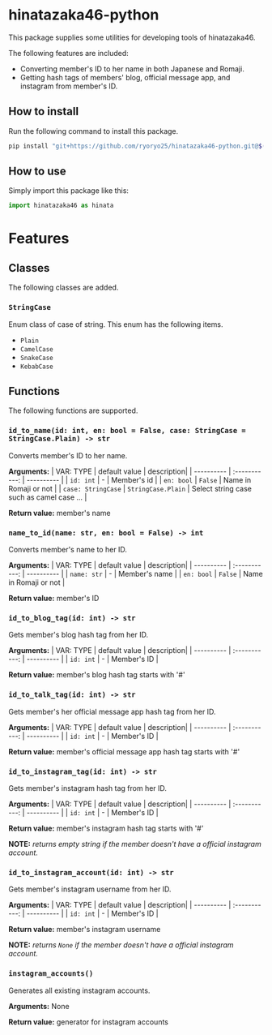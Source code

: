 # hinatazaka46-python

This package supplies some utilities for developing tools of hinatazaka46.

The following features are included:
- Converting member's ID to her name in both Japanese and Romaji.
- Getting hash tags of members' blog, official message app, and instagram from member's ID.

## How to install

Run the following command to install this package.
```bash
pip install "git+https://github.com/ryoryo25/hinatazaka46-python.git@$(curl -s https://api.github.com/repos/ryoryo25/hinatazaka46-python/releases/latest | jq -r '.tag_name')"
```

## How to use

Simply import this package like this:
```python
import hinatazaka46 as hinata
```

# Features

## Classes

The following classes are added.

### `StringCase`

Enum class of case of string. This enum has the following items.
- `Plain`
- `CamelCase`
- `SnakeCase`
- `KebabCase`

## Functions

The following functions are supported.

### `id_to_name(id: int, en: bool = False, case: StringCase = StringCase.Plain) -> str`

Converts member's ID to her name.

**Arguments:**
| VAR: TYPE | default value | description|
| ---------- | :-----------: | ---------- |
| `id: int` | - | Member's id |
| `en: bool` | `False` | Name in Romaji or not |
| `case: StringCase` | `StringCase.Plain` | Select string case such as camel case ... |

**Return value:** member's name

### `name_to_id(name: str, en: bool = False) -> int`

Converts member's name to her ID.

**Arguments:**
| VAR: TYPE | default value | description|
| ---------- | :-----------: | ---------- |
| `name: str` | - | Member's name |
| `en: bool` | `False` | Name in Romaji or not |

**Return value:** member's ID

### `id_to_blog_tag(id: int) -> str`

Gets member's blog hash tag from her ID.

**Arguments:**
| VAR: TYPE | default value | description|
| ---------- | :-----------: | ---------- |
| `id: int` | - | Member's ID |

**Return value:** member's blog hash tag starts with '#'

### `id_to_talk_tag(id: int) -> str`

Gets member's her official message app hash tag from her ID.

**Arguments:**
| VAR: TYPE | default value | description|
| ---------- | :-----------: | ---------- |
| `id: int` | - | Member's ID |

**Return value:** member's official message app hash tag starts with '#'

### `id_to_instagram_tag(id: int) -> str`

Gets member's instagram hash tag from her ID.

**Arguments:**
| VAR: TYPE | default value | description|
| ---------- | :-----------: | ---------- |
| `id: int` | - | Member's ID |

**Return value:** member's instagram hash tag starts with '#'

**NOTE:** *returns empty string if the member doesn't have a official instagram account.*

### `id_to_instagram_account(id: int) -> str`

Gets member's instagram username from her ID.

**Arguments:**
| VAR: TYPE | default value | description|
| ---------- | :-----------: | ---------- |
| `id: int` | - | Member's ID |

**Return value:** member's instagram username

**NOTE:** *returns `None` if the member doesn't have a official instagram account.*

### `instagram_accounts()`

Generates all existing instagram accounts.

**Arguments:**
None

**Return value:** generator for instagram accounts
